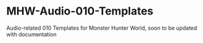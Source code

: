 # MHW-Audio-010-Templates
Audio-related 010 Templates for Monster Hunter World, soon to be updated with documentation
